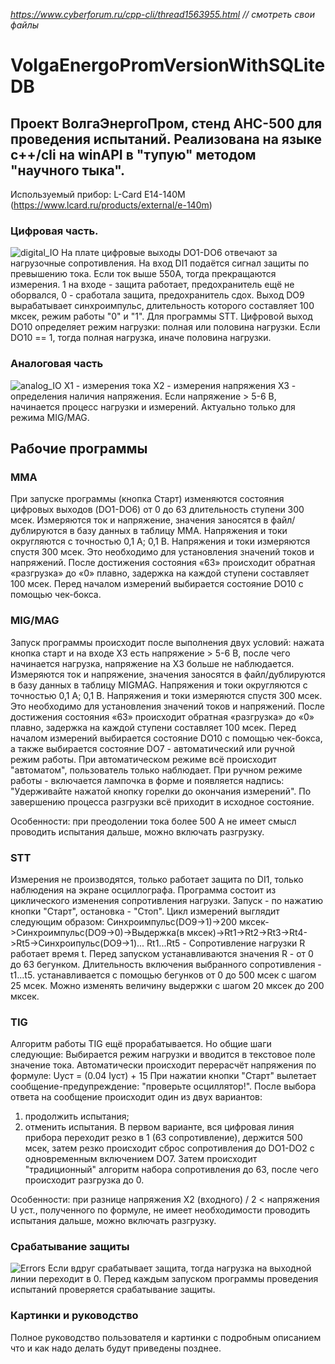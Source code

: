 *https://www.cyberforum.ru/cpp-cli/thread1563955.html // смотреть свои файлы*

# VolgaEnergoPromVersionWithSQLiteDB
## Проект ВолгаЭнергоПром, стенд АНС-500 для проведения испытаний. Реализована на языке c++/cli на winAPI в "тупую" методом "научного тыка".
Используемый прибор: L-Card E14-140M (https://www.lcard.ru/products/external/e-140m)

### Цифровая часть.
![digital_IO](digital_IO.png)
На плате цифровые выходы DO1-DO6 отвечают за нагрузочные сопротивления.
На вход DI1 подаётся сигнал защиты по превышению тока. Если ток выше 550А, тогда прекращаются измерения. 1 на входе - защита работает, предохранитель ещё не оборвался, 0 - сработала защита, предохранитель сдох.
Выход DO9 вырабатывает синхроимпульс, длительность которого составляет 100 мксек, режим работы "0" и "1". Для программы STT.
Цифровой выход DO10 определяет режим нагрузки: полная или половина нагрузки. Если DO10 == 1, тогда полная нагрузка, иначе половина нагрузки.

### Аналоговая часть
![analog_IO](analog_IO.png)
X1 - измерения тока
X2 - измерения напряжения
X3 - определения наличия напряжения. Если напряжение > 5-6 В, начинается процесс нагрузки и измерений. Актуально только для режима MIG/MAG.

## Рабочие программы
### MMA
При запуске программы (кнопка Старт) изменяются состояния цифровых выходов (DO1-DO6) от 0 до 63 длительность ступени 300 мсек. Измеряются ток и напряжение, значения заносятся в файл/дублируются в базу данных в таблицу MMA. Напряжения и токи округляются с точностью 0,1 А; 0,1 В. Напряжения и токи измеряются спустя 300 мсек. Это необходимо для установления значений токов и напряжений. После достижения состояния «63» происходит обратная «разгрузка» до «0» плавно, задержка на каждой ступени составляет 100 мсек.
Перед началом измерений выбирается состояние DO10 с помощью чек-бокса.

### MIG/MAG
Запуск программы происходит после выполнения двух условий: нажата кнопка старт и на входе X3 есть напряжение > 5-6 В, после чего начинается нагрузка, напряжение на X3 больше не наблюдается. Измеряются ток и напряжение, значения заносятся в файл/дублируются в базу данных в таблицу MIGMAG. Напряжения и токи округляются с точностью 0,1 А; 0,1 В. Напряжения и токи измеряются спустя 300 мсек. Это необходимо для установления значений токов и напряжений. После достижения состояния «63» происходит обратная «разгрузка» до «0» плавно, задержка на каждой ступени составляет 100 мсек.
Перед началом измерений выбирается состояние DO10 с помощью чек-бокса, а также выбирается состояние DO7 - автоматический или ручной режим работы. При автоматическом режиме всё происходит "автоматом", пользователь только наблюдает. При ручном режиме работы - включается лампочка в форме и появляется надпись: "Удерживайте нажатой кнопку горелки до окончания измерений". По завершению процесса разгрузки всё приходит в исходное состояние. 

Особенности: при преодолении тока более 500 А не имеет смысл проводить испытания дальше, можно включать разгрузку.

### STT
Измерения не производятся, только работает защита по DI1, только наблюдения на экране осциллографа. Программа состоит из циклического изменения сопротивления нагрузки. Запуск - по нажатию кнопки "Старт", остановка - "Стоп". Цикл измерений выглядит следующим образом: Синхроимпульс(DO9->1)->200 мксек->Синхроимпульс(DO9->0)->Выдержка(в мксек)->Rt1->Rt2->Rt3->Rt4->Rt5->Синхроипульс(DO9->1)...
Rt1...Rt5 - Сопротивление нагрузки R работает время t.
Перед запуском устанавливаются значения R - от 0 до 63 бегунком. Длительность включения выбранного сопротивления - t1...t5. устанавливается с помощью бегунков от 0 до 500 мсек с шагом 25 мсек.
Можно изменять величину выдержки с шагом 20 мксек до 200 мксек.

### TIG
Алгоритм работы TIG ещё прорабатывается. Но общие шаги следующие:
Выбирается режим нагрузки и вводится в текстовое поле значение тока. Автоматически происходит перерасчёт напряжения по формуле: Uуст = (0.04 Iуст) + 15
При нажатии кнопки "Старт" вылетает сообщение-предупреждение: "проверьте осциллятор!". После выбора ответа на сообщение происходит один из двух вариантов: 
1) продолжить испытания;
2) отменить испытания.
В первом варианте, вся цифровая линия прибора переходит резко в 1 (63 сопротивление), держится 500 мсек, затем резко происходит сброс сопротивления до DO1-DO2 с одновременным включением DO7. Затем происходит "традиционный" алгоритм набора сопротивления до 63, после чего происходит разгрузка до 0. 

Особенности: при разнице напряжения X2 (входного) / 2 < напряжения U уст., полученного по формуле, не имеет необходимости проводить испытания дальше, можно включать разгрузку.

### Срабатывание защиты
![Errors](Errors.png)
Если вдруг срабатывает защита, тогда нагрузка на выходной линии переходит в 0. Перед каждым запуском программы проведения испытаний проверяется срабатывание защиты. 

### Картинки и руководство
Полное руководство пользователя и картинки с подробным описанием что и как надо делать будут приведены позднее. 
